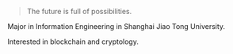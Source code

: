 > The future is full of possibilities.

Major in Information Engineering in Shanghai Jiao Tong University. 

Interested in blockchain and cryptology. 
